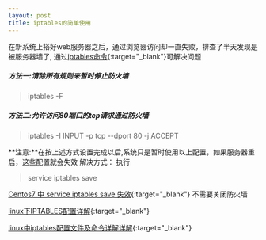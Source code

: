 ```yaml
---
layout: post
title: iptables的简单使用
---
```


在新系统上搭好web服务器之后，通过浏览器访问却一直失败，排查了半天发现是被服务器墙了,
通过[iptables命令](http://man.linuxde.net/iptables){:target="_blank"}可解决问题
##### 方法一:清除所有规则来暂时停止防火墙
> iptables -F

##### 方法二:允许访问80端口的tcp请求通过防火墙
> iptables -I INPUT -p tcp --dport 80 -j ACCEPT

**注意:**在按上述方式设置完成以后,系统只是暂时使用以上配置，如果服务器重启，这些配置就会失效
解决方式：
执行
>service iptables save

[Centos7 中 service iptables save 失效](https://www.cnblogs.com/fudou/p/8227766.html){:target="_blank"} 不需要关闭防火墙

[linux下IPTABLES配置详解](https://www.cnblogs.com/alimac/p/5848372.html){:target="_blank"}

[linux中iptables配置文件及命令详解详解](https://www.cnblogs.com/itxiongwei/p/5871075.html){:target="_blank"}
